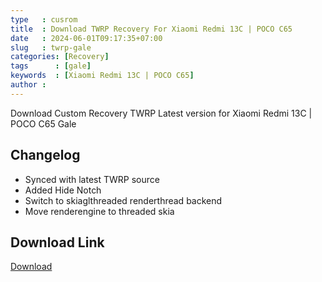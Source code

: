 ```yaml
---
type   : cusrom
title  : Download TWRP Recovery For Xiaomi Redmi 13C | POCO C65
date   : 2024-06-01T09:17:35+07:00
slug   : twrp-gale
categories: [Recovery]
tags      : [gale]
keywords  : [Xiaomi Redmi 13C | POCO C65]
author :
---
```


Download Custom Recovery TWRP Latest version for Xiaomi Redmi 13C | POCO C65 Gale 

## Changelog
- Synced with latest TWRP source
- Added Hide Notch
- Switch to skiaglthreaded renderthread backend
- Move renderengine to threaded skia

## Download Link
[Download](/)

